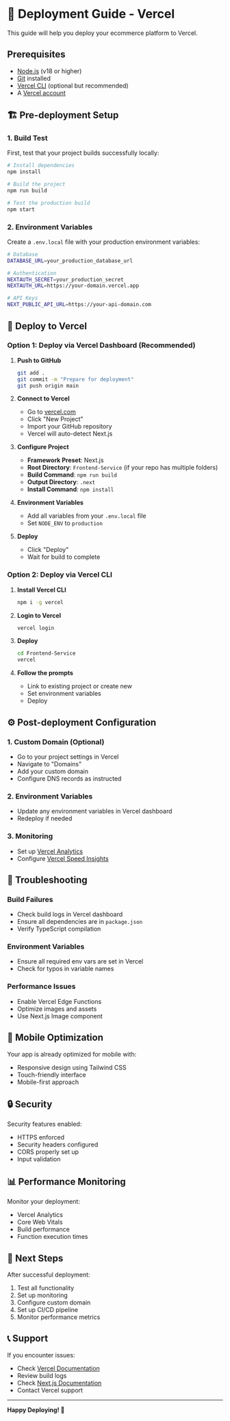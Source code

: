 # 🚀 Deployment Guide - Vercel

This guide will help you deploy your ecommerce platform to Vercel.

## Prerequisites

- [Node.js](https://nodejs.org/) (v18 or higher)
- [Git](https://git-scm.com/) installed
- [Vercel CLI](https://vercel.com/cli) (optional but recommended)
- A [Vercel account](https://vercel.com/signup)

## 🏗️ Pre-deployment Setup

### 1. Build Test
First, test that your project builds successfully locally:

```bash
# Install dependencies
npm install

# Build the project
npm run build

# Test the production build
npm start
```

### 2. Environment Variables
Create a `.env.local` file with your production environment variables:

```bash
# Database
DATABASE_URL=your_production_database_url

# Authentication
NEXTAUTH_SECRET=your_production_secret
NEXTAUTH_URL=https://your-domain.vercel.app

# API Keys
NEXT_PUBLIC_API_URL=https://your-api-domain.com
```

## 🚀 Deploy to Vercel

### Option 1: Deploy via Vercel Dashboard (Recommended)

1. **Push to GitHub**
   ```bash
   git add .
   git commit -m "Prepare for deployment"
   git push origin main
   ```

2. **Connect to Vercel**
   - Go to [vercel.com](https://vercel.com)
   - Click "New Project"
   - Import your GitHub repository
   - Vercel will auto-detect Next.js

3. **Configure Project**
   - **Framework Preset**: Next.js
   - **Root Directory**: `Frontend-Service` (if your repo has multiple folders)
   - **Build Command**: `npm run build`
   - **Output Directory**: `.next`
   - **Install Command**: `npm install`

4. **Environment Variables**
   - Add all variables from your `.env.local` file
   - Set `NODE_ENV` to `production`

5. **Deploy**
   - Click "Deploy"
   - Wait for build to complete

### Option 2: Deploy via Vercel CLI

1. **Install Vercel CLI**
   ```bash
   npm i -g vercel
   ```

2. **Login to Vercel**
   ```bash
   vercel login
   ```

3. **Deploy**
   ```bash
   cd Frontend-Service
   vercel
   ```

4. **Follow the prompts**
   - Link to existing project or create new
   - Set environment variables
   - Deploy

## ⚙️ Post-deployment Configuration

### 1. Custom Domain (Optional)
- Go to your project settings in Vercel
- Navigate to "Domains"
- Add your custom domain
- Configure DNS records as instructed

### 2. Environment Variables
- Update any environment variables in Vercel dashboard
- Redeploy if needed

### 3. Monitoring
- Set up [Vercel Analytics](https://vercel.com/analytics)
- Configure [Vercel Speed Insights](https://vercel.com/docs/speed-insights)

## 🔧 Troubleshooting

### Build Failures
- Check build logs in Vercel dashboard
- Ensure all dependencies are in `package.json`
- Verify TypeScript compilation

### Environment Variables
- Ensure all required env vars are set in Vercel
- Check for typos in variable names

### Performance Issues
- Enable Vercel Edge Functions
- Optimize images and assets
- Use Next.js Image component

## 📱 Mobile Optimization

Your app is already optimized for mobile with:
- Responsive design using Tailwind CSS
- Touch-friendly interface
- Mobile-first approach

## 🔒 Security

Security features enabled:
- HTTPS enforced
- Security headers configured
- CORS properly set up
- Input validation

## 📊 Performance Monitoring

Monitor your deployment:
- Vercel Analytics
- Core Web Vitals
- Build performance
- Function execution times

## 🚀 Next Steps

After successful deployment:
1. Test all functionality
2. Set up monitoring
3. Configure custom domain
4. Set up CI/CD pipeline
5. Monitor performance metrics

## 📞 Support

If you encounter issues:
- Check [Vercel Documentation](https://vercel.com/docs)
- Review build logs
- Check [Next.js Documentation](https://nextjs.org/docs)
- Contact Vercel support

---

**Happy Deploying! 🎉**
